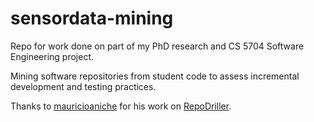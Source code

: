 # sensordata-mining

Repo for work done on part of my PhD research and CS 5704 Software Engineering project.

Mining software repositories from student code to assess incremental development and testing practices.

Thanks to [mauricioaniche](https://github.com/mauricioaniche/) for his work on [RepoDriller](https://github.com/mauricioaniche/repodriller).
